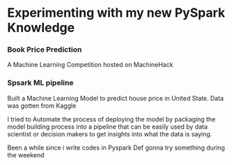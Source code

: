 # Experimenting with my new PySpark Knowledge
### Book Price Prediction
A Machine Learning Competition hosted on MachineHack

### Spsark ML pipeline
Built a Machine Learning Model to predict house price in United State. Data was gotten from Kaggle

I tried to Automate the process of deploying the model by packaging the model building process into a pipeline that can be easily used by data scientist or decision makers to get insights into what the data is saying.

Been a while since i write codes in Pyspark Def gonna try something during the weekend 
